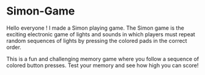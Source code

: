 # Simon-Game
Hello everyone ! I made a Simon playing game. The Simon game is the exciting electronic game of lights and sounds in which players must repeat random sequences of lights by pressing the colored pads in the correct order. 

This is a fun and challenging memory game where you follow a sequence of colored button presses. Test your memory and see how high you can score!
